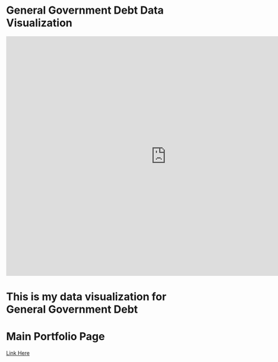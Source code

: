 # General Government Debt Data Visualization

<iframe src="https://data.oecd.org/chart/6gRf" width="860" height="645" style="border: 0" mozallowfullscreen="true" webkitallowfullscreen="true" allowfullscreen="true"><a href="https://data.oecd.org/chart/6gRf" target="_blank">OECD Chart: General government debt, Total, % of GDP, Annual, 2018</a></iframe>


# This is my data visualization for General Government Debt

<div class="flourish-embed flourish-chart" data-src="visualisation/5299538"><script src="https://public.flourish.studio/resources/embed.js"></script></div>





# Main Portfolio Page
[Link Here](/README.md)
